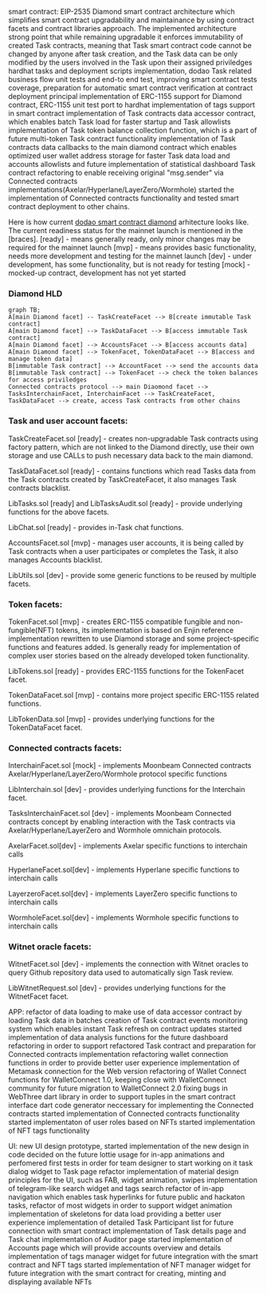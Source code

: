 smart contract:
EIP-2535 Diamond smart contract architecture which simplifies smart contract upgradability and maintainance by using contract facets and contract libraries approach.
The implemented architecture strong point that while remaining upgradable it enforces immutability of created Task contracts, meaning that Task smart contract code cannot be changed by anyone after task creation, and the Task data can be only modified by the users involved in the Task upon their assigned priviledges
hardhat tasks and deployment scripts implementation, dodao Task related business flow unit tests and end-to end test, improving smart contract tests coverage, preparation for automatic smart contract verification at contract deployment
principal implementation of ERC-1155 support for Diamond contract, ERC-1155 unit test port to hardhat
implementation of tags support in smart contract
implementation of Task contracts data accessor contract, which enables batch Task load for faster startup and Task allowlists
implementation of Task token balance collection function, which is a part of future multi-token Task contract functionality
implementation of Task contracts data callbacks to the main diamond contract which enables optimized user wallet address storage for faster Task data load and accounts allowlists and future implementation of statistical dashboard
Task contract refactoring to enable receiving original "msg.sender" via Connected contracts implementations(Axelar/Hyperlane/LayerZero/Wormhole)
started the implementation of Connected contracts functionality and tested smart contract deployment to other chains.

Here is how current [dodao smart contract diamond](https://github.com/devopsdao/devopsdao-smart-contract-diamond) arhitecture looks like.
The current readiness status for the mainnet launch is mentioned in the [braces].
[ready] - means generally ready, only minor changes may be required for the mainnet launch
[mvp] - means provides basic functionality, needs more development and testing for the mainnet launch
[dev] - under development, has some functionality, but is not ready for testing
[mock] - mocked-up contract, development has not yet started

### Diamond HLD




```mermaid
graph TB;
A[main Diamond facet] -- TaskCreateFacet --> B[create immutable Task contract]
A[main Diamond facet] --> TaskDataFacet --> B[access immutable Task contract]
A[main Diamond facet] --> AccountsFacet --> B[access accounts data]
A[main Diamond facet] --> TokenFacet, TokenDataFacet --> B[access and manage token data]
B[immutable Task contract] --> AccountFacet --> send the accounts data
B[immutable Task contract] --> TokenFacet --> check the token balances for access priviledges
Connected contracts protocol --> main Diaomond facet --> TasksInterchainFacet, InterchainFacet --> TaskCreateFacet, TaskDataFacet --> create, access Task contracts from other chains
```

### Task and user account facets:

TaskCreateFacet.sol [ready] - creates non-upgradable Task contracts using factory pattern, which are not linked to the Diamond directly, use their own storage and use CALLs to push necessary data back to the main diamond.

TaskDataFacet.sol [ready] - contains functions which read Tasks data from the Task contracts created by TaskCreateFacet, it also manages Task contracts blacklist.

LibTasks.sol [ready] and LibTasksAudit.sol [ready] - provide underlying functions for the above facets.

LibChat.sol [ready] - provides in-Task chat functions.

AccountsFacet.sol [mvp] - manages user accounts, it is being called by Task contracts when a user participates or completes the Task, it also manages Accounts blacklist.

LibUtils.sol [dev] - provide some generic functions to be reused by multiple facets.

### Token facets:

TokenFacet.sol [mvp] - creates ERC-1155 compatible fungible and non-fungible(NFT) tokens, its implementation is based on Enjin reference implementation rewritten to use Diamond storage and some project-specific functions and features added. Is generally ready for implementation of complex user stories based on the already developed token functionality.

LibTokens.sol [ready] - provides ERC-1155 functions for the TokenFacet facet.

TokenDataFacet.sol [mvp] - contains more project specific ERC-1155 related functions.

LibTokenData.sol [mvp] - provides underlying functions for the TokenDataFacet facet.

### Connected contracts facets:

InterchainFacet.sol [mock] - implements Moonbeam Connected contracts Axelar/Hyperlane/LayerZero/Wormhole protocol specific functions

LibInterchain.sol [dev] - provides underlying functions for the Interchain facet.

TasksInterchainFacet.sol [dev] - implements Moonbeam Connected contracts concept by enabling interaction with the Task contracts via Axelar/Hyperlane/LayerZero and Wormhole omnichain protocols.

AxelarFacet.sol[dev] - implements Axelar specific functions to interchain calls

HyperlaneFacet.sol[dev] - implements Hyperlane specific functions to interchain calls

LayerzeroFacet.sol[dev] - implements LayerZero specific functions to interchain calls

WormholeFacet.sol[dev] - implements Wormhole specific functions to interchain calls

### Witnet oracle facets:

WitnetFacet.sol [dev] - implements the connection with Witnet oracles to query Github repository data used to automatically sign Task review.

LibWitnetRequest.sol [dev] - provides underlying functions for the WitnetFacet facet.

APP:
refactor of data loading to make use of data accessor contract by loading Task data in batches
creation of Task contract events monitoring system which enables instant Task refresh on contract updates
started implementation of data analysis functions for the future dashboard
refactoring in order to support refactored Task contract and preparation for Connected contracts implementation
refactoring wallet connection functions in order to provide better user experience
implementation of Metamask connection for the Web version
refactoring of Wallet Connect functions for WalletConnect 1.0, keeping close with WalletConnect community for future migration to WalletConnect 2.0
fixing bugs in WebThree dart library in order to support tuples in the smart contract interface dart code generator neccessary for implementing the Connected contracts
started implementation of Connected contracts functionality
started implementaton of user roles based on NFTs
started implementation of NFT tags functionality

UI:
new UI design prototype, started implementation of the new design in code
decided on the future lottie usage for in-app animations and perfomered first tests in order for team designer to start working on it
task dialog widget to Task page refactor
implementation of material design principles for the UI, such as FAB, widget animation, swipes
implementation of telegram-like search widget and tags search
refactor of in-app navigation which enables task hyperlinks for future public and hackaton tasks, refactor of most widgets in order to support widget animation
implementation of skeletons for data load providing a better user experience
implementation of detailed Task Participant list for future connection with smart contract
implementation of Task details page and Task chat
implementation of Auditor page
started implementation of Accounts page which will provide accounts overview and details
implementation of tags manager widget for future integration with the smart contract and NFT tags
started implementation of NFT manager widget for future integration with the smart contract for creating, minting and displaying available NFTs
